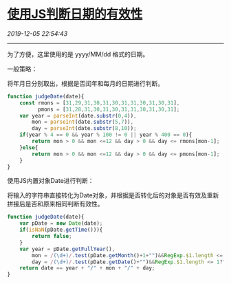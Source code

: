 # [使用JS判断日期的有效性](https://blog.csdn.net/woaidouya123/article/details/103413938)
*2019-12-05 22:54:43*

---
<p>为了方便，这里使用的是&nbsp;yyyy/MM/dd 格式的日期。</p> 
<p>一般策略：</p> 
<p>将年月日分别取出，根据是否闰年和每月的日期进行判断。</p> 

```javascript
function judgeDate(date){
	const rmons = [31,29,31,30,31,30,31,31,30,31,30,31],
		  pmons = [31,28,31,30,31,30,31,31,30,31,30,31];
	var year = parseInt(date.substr(0,4)),
		mon = parseInt(date.substr(5,7)),
		day = parseInt(date.substr(8,10));
	if(year % 4 == 0 && year % 100 != 0 || year % 400 == 0){
		return mon > 0 && mon <=12 && day > 0 && day <= rmons[mon-1];
	}else{
		return mon > 0 && mon <=12 && day > 0 && day <= pmons[mon-1];
	}
}
``` 
<p>使用JS内置对象Date进行判断：</p> 
<p>将输入的字符串直接转化为Date对象，并根据是否转化后的对象是否有效及重新拼接后是否和原来相同判断有效性。</p> 

```javascript
function judgeDate(date){
	var pDate = new Date(date);
	if(isNaN(pDate.getTime())){
		return false;
	}
	var year = pDate.getFullYear(),
		mon = /(\d+)/.test(pDate.getMonth()+1+"")&&RegExp.$1.length <= 1?"0"+RegExp.$1:RegExp.$1,
		day = /(\d+)/.test(pDate.getDate()+"")&&RegExp.$1.length <= 1?"0"+RegExp.$1:RegExp.$1;
	return date == year + "/" + mon + "/" + day;
}
``` 
<p>&nbsp;</p>
